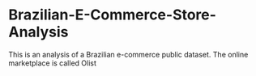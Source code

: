 # Brazilian-E-Commerce-Store-Analysis
This is an analysis of a Brazilian e-commerce public dataset. The online marketplace is called Olist
